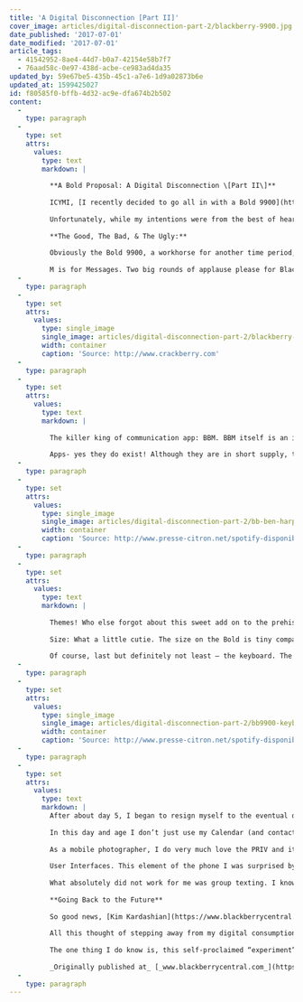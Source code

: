 ```yaml
---
title: 'A Digital Disconnection [Part II]'
cover_image: articles/digital-disconnection-part-2/blackberry-9900.jpg
date_published: '2017-07-01'
date_modified: '2017-07-01'
article_tags:
  - 41542952-8ae4-44d7-b0a7-42154e58b7f7
  - 76aad58c-0e97-438d-acbe-ce983ad4da35
updated_by: 59e67be5-435b-45c1-a7e6-1d9a02873b6e
updated_at: 1599425027
id: f80585f0-bffb-4d32-ac9e-dfa674b2b502
content:
  -
    type: paragraph
  -
    type: set
    attrs:
      values:
        type: text
        markdown: |
          
          **A Bold Proposal: A Digital Disconnection \[Part II\]**
          
          ICYMI, [I recently decided to go all in with a Bold 9900](https://www.blackberrycentral.com/news/article/an-intentional-digital-disconnection/), a semi-smartphone of yesteryear. A move inspired by a few other tech bloggers and a micro niche of users who, for whatever reason, have clung to the remarkable Bold 9900, BlackBerry’s flagship phone of 2011. This journey back was a challenging one for me, as an avid user and self-professed lover of smartphones, and really all things technology. But that was the point (to sum up my article), to digitally disconnect from this world that plagued my digital sidekick with endless notifications and things “to check” and return to the roots of communication with a phone that excelled in all forms of communication (circa 2011): phone calls, texts, BBM messaging and the occasional social media endeavor. As I said in my original article, the 9900 is a fantastic mobile phone, not mobile computer.
          
          Unfortunately, while my intentions were from the best of heart, the 9900 just couldn’t follow up, for me. I would echo a lot of the thoughts and comments made in an excellent post by a fellow 9xx adopter, Dallin, over at the [Still Bold blog](https://stillboldblog.wordpress.com/2016/06/13/moving-on-but-not-out/). Let me emphasize this point: _it wasn’t for me_. This experiment was specific to me, my mobile lifestyle and thus, as with all things, your mileage may vary. I have met several folks who are quite content with their 9900, and rightfully so. (One of their [CrackBerry forums threads](http://forums.crackberry.com/showthread.php?t=1073999&p=12474432) regarding a 9900 Resurgence is quite popular, with over 100,000 views) The 9900 is an expert at what it does best. But sadly my goals of a decreased digital life, while for the most part, did happen, were not as fully reached as I had hoped. For the most part I continued to use my PRIV as a micro-tablet of sorts on wifi only, still crutched to that always connected world of 2016, regardless of where my SIM card resided.
          
          **The Good, The Bad, & The Ugly:**
          
          Obviously the Bold 9900, a workhorse for another time period, has a lot going for it otherwise it wouldn’t have been my choice to replace my smartphone in my attempt to #digitallydisconnect.
          
          M is for Messages. Two big rounds of applause please for BlackBerry. I had completely forgot this feature was borne before BB10. The original HUB! “Messages”, was (and is) a fantastic center for all things communication. Basically all of the phones communications are funneled through it; emails, BBMs (both group and individuals), twitter notifications and SMS. It was by far the most frequent location of where I sat while on my 9900. I even ended up programming the convenience key on the side for Messages.
  -
    type: paragraph
  -
    type: set
    attrs:
      values:
        type: single_image
        single_image: articles/digital-disconnection-part-2/blackberry-screen.jpg
        width: container
        caption: 'Source: http://www.crackberry.com'
  -
    type: paragraph
  -
    type: set
    attrs:
      values:
        type: text
        markdown: |
          
          The killer king of communication app: BBM. BBM itself is an impressive app and I was surprised to see that while it didn’t support everything (sans BBM video calling, quoting, or editing messages for example) it did include things like Channel support, groups and even BBM voice calling (which was highly disappointing after a few tests).
          
          Apps- yes they do exist! Although they are in short supply, this is no Nokia brick phone from seemingly-centuries ago. I was pleasantly surprised to find one of my most commonly used apps, Spotify, alive and quite well on the 9900. While it didn’t have all the latest and greatest features (like curated playlists), it did allow me to log in and stream artists and playlists to my heart’s content. What a surprise! Also I used Twitter and WhatsApp briefly.
  -
    type: paragraph
  -
    type: set
    attrs:
      values:
        type: single_image
        single_image: articles/digital-disconnection-part-2/bb-ben-harper.jpg
        width: container
        caption: 'Source: http://www.presse-citron.net/spotify-disponible-sur-blackberry-dans-une-version-de-test/'
  -
    type: paragraph
  -
    type: set
    attrs:
      values:
        type: text
        markdown: |
          
          Themes! Who else forgot about this sweet add on to the prehistorical age of BBOS?! I certainly did and it reminded me of custom launchers on Android. The ability to change the icons and overall feel of the OS was just a small example of the endless customization and bottomless settings that BBOS offered.
          
          Size: What a little cutie. The size on the Bold is tiny compared to the monster phones we have now. It made me appreciate the screen real estate of the PRIV while it’s light weight and small size also felt a lot more welcome nestled in my pants or shirt pocket. (And when was the last time your smartphone felt at home in a shirt chest pocket?!)
          
          Of course, last but definitely not least — the keyboard. The hallmark of a BlackBerry. And the iconic feature that immediately welcomes a user in. Not much to say except: Best. Keyboard. Ever. I will miss it and it’s fine (slightly) curved perfectly ergonomic keys with the soft but hard push.
  -
    type: paragraph
  -
    type: set
    attrs:
      values:
        type: single_image
        single_image: articles/digital-disconnection-part-2/bb9900-keyboard.jpg
        width: container
        caption: 'Source: http://www.presse-citron.net/spotify-disponible-sur-blackberry-dans-une-version-de-test/'
  -
    type: paragraph
  -
    type: set
    attrs:
      values:
        type: text
        markdown: |
          After about day 5, I began to resign myself to the eventual departure from my noble quest after fighting over several key areas of mobile phone usage. It began with glitches in the 9900’s best, and my most frequently used app on both the 9900 and my smartphone, BBM. Up until this point it had operated like a smooth customer, easily handling the hundred or so BBM messages I spray out on a regular basis to my friends and family and the handful of BBM groups I participate in. However, at this point it was beginning to not mark messages as delivered and would occasionally resend messages after a battery pull (a daily necessity with the 9900). Also after some testing the wifi-only BBM voice calling feature was quite poor. It was not clear, hard to understand the other person and would also disconnect.
          
          In this day and age I don’t just use my Calendar (and contacts) on one device, but I’m living in a multi-device world. I need calendar events created on my phone to sync with my laptop, via the wonderful cloud. Sadly I tried and tried but could not get the power 9900 to connect either to Outlook (my main calendar). I even tried to settle for Gmail’s calendar (my second choice cloud calendar) but alas neither would sync for me.
          
          As a mobile photographer, I do very much love the PRIV and its very good camera and excellent camera app that is fed with constant updates from Waterloo. This might have been one of the greatest challenges for me. The camera on the 9900 is abysmal, to say it lightly. It was abysmal when it came out in 2011, and let’s just say mobile camera’s have come, oh gee, 200 lightyears in advancements since then. The 9900 was marketed as having a “everything in focus” lens/camera. Which in reality meant, especially in my usage, nothing in focus. It was dreadful at taking pictures of anything and everything if I’m honest. I started a BBM Channel to share these photos I snapped (check it out at: C0029F620) and horrified at the results. I remember taking shots of things I wanted to share, like a headline of the Wall Street Journal newspaper, and having to take 3 shots before it was even somewhat legible. So not only did I find it unusable in quick pics to share but also any sort of photography.
          
          User Interfaces. This element of the phone I was surprised by, I hadn’t even considered it would weigh into my observations as much as it did. The user experience and user interface world has also (of course) come leaps and bounds since 2011. While the toolbelt is quite handy and keyboard shortcuts amazingly efficient, overall the user interface itself was clunky and just not pretty to look at. BBM for example, the best app on the 9900, lacked those chat bubbles and little graphical differences from a modern Android or BB10 version of the app. I found it kind of like putting a Win98 skin on your current windows machine- It’s less comprehensive, less intuitive, and less graphically advanced (but I still kind of like it and get nostalgic over it).
          
          What absolutely did not work for me was group texting. I know SMS is an antiquated function for anyone in this day and age (it’s my least preferred form of contact), it’s something that is commonly used amongst those who communicate with me as groups organize as a least common denominator form of written communication (the majority of people in the USA have unlimited texting plans). Sadly despite digging through online forums and attempting to remedy this shortcoming through exhaustive internet research, I could not find a solution to fix this issue (much like a lot of the shortcomings of the 9900 in my situation). Basically group texting did not thread as a group, either after being sent or received, so it was impossible for me to see or send anything in a group texting capacity. Oh SMS, how I wage my finger at you.
          
          **Going Back to the Future**
          
          So good news, [Kim Kardashian](https://www.blackberrycentral.com/news/article/kim-kardashian-iam-so/), you won’t find any further 9900 bidding competition from me. I find myself stepping away from the power user, efficiency king not-so-smart smartphone of the Bold 9900. All in all, the 9900 is a fantastic communication device. But one I just can’t find myself using long term. Ultimately, much like my colleague Dallin realized, while the 9900 is very efficient and good at what it does, it ultimately doesn’t lead to a productivity increase or net gain in less phone facetime. I also found myself using more screen time (to look up work arounds) or picking up my wifi-only PRIV when at home or sometimes even, I will admit, when outside my house (I ended up duel carrying quite often).
          
          All this thought of stepping away from my digital consumption has led to once again consider the majestic mobile OS of BB10. While I’ve basically owned all of the BB10 hardware, I have a hard time completely caving to its excellent multi-tasking and smooth gesture based OS when the app ecosystem is so fragmented and operating Android apps often requires patient patching or just refuse to work. However, to me, BB10 is masquerading as a smartphone OS, and to me, a smartphone OS in this modern year of 2016 means integration with everything from Chromecast to mobile payments and support for IoT, wearables and an app ecosystem. Let me clarify, I do not mean to feed the endless tribble of debate of which mobile OS is best (please don’t start it). Everyone has different choices and preferences and, while I’m as guilty as the next, marrying yourself to a certain brand as a fanboy doesn’t seem like a worthwhile decision. For me, I’m not sure that BB10 is the answer and going forward it will be an interesting internal debate between the constantly innovating/updating tinker-happy OS of android or the malnourished OS that was just too little, too late of BB10. But I do like the idea of picking up my majestic Passport SE once again, and using it purely for communication, much like I used the 9900. And then relying on a tablet/PRIV for all the app-usage my heart desires. Only time will tell. To stay less distracted, I would like to keep the separation wall between my daily device for communication and perhaps a secondary device for those distraction, consumptive desires (perhaps a tablet?). I’ve also got my eye on a Nexus 5x, which would be cost effective as a “micro-tablet” for digital consumption and beta testing of new android builds.
          
          The one thing I do know is, this self-proclaimed “experiment” was a success in that I took a look inside myself and questioned what I was doing with so much time. Were the obsessions over technology’s smallest trends and a constant stream of notifications a worthwhile life experience to have? Of course not, as I think most would agree. What was worthwhile, was being able to clear my mind and time, even if for a few short weeks, while leaving my smartphone behind and resisting the desire to always be plugged in, sharing this and that. I think I would recommend to most, who are digitally obsessed like myself, to take a leap of courage and try stepping away. Even if for the shorter part of a month. Much like Sierra Mist from the 2000’s, it is a refreshing change.
          
          _Originally published at_ [_www.blackberrycentral.com_](https://www.blackberrycentral.com/news/article/a-bold-proposal-part-two/)_._
  -
    type: paragraph
---
```

